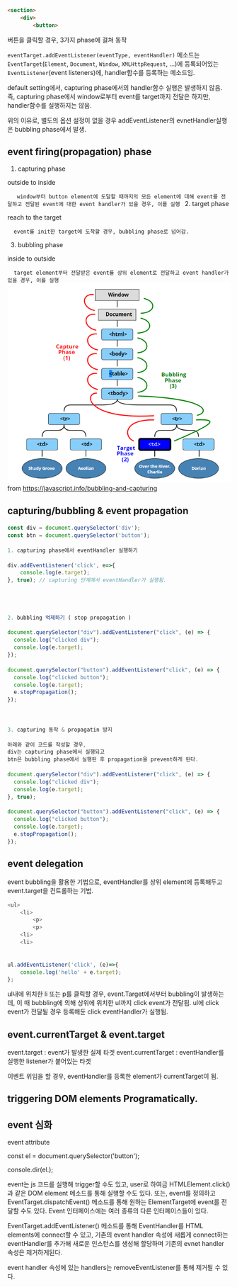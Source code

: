 ```html
<section>
    <div>
        <button>
```

버튼을 클릭할 경우,
3가지 phase에 걸쳐 동작

`eventTarget.addEventListener(eventType, eventHandler)` 메소드는 `EventTarget`(`Element`, `Document`, `Window`, `XMLHttpRequest`, ...)에 등록되어있는 `EventListener`(event listeners)에, handler함수를 등록하는 메소드임.

default setting에서, capturing phase에서의 handler함수 실행은 발생하지 않음.
즉, capturing phase에서 window로부터 event를 target까지 전달은 하지만, handler함수를 실행하지는 않음.

위의 이유로, 별도의 옵션 설정이 없을 경우 addEventListener의 evnetHandler실행은 bubbling phase에서 발생.

## event firing(propagation) phase

1. capturing phase

outside to inside

`    window부터 button element에 도달할 때까지의 모든 element에 대해 event를 전달하고 전달된 event에 대한 event handler가 있을 경우, 이를 실행 
`
2. target phase

reach to the target

`   event를 init한 target에 도착할 경우, bubbling phase로 넘어감.
`

3. bubbling phase

inside to outside

`   target element부터 전달받은 event를 상위 element로 전달하고 event handler가 있을 경우, 이를 실행
`    
![](2020-07-12-12-21-45.png)
from https://javascript.info/bubbling-and-capturing

## capturing/bubbling & event propagation

```js
const div = document.querySelector('div');
const btn = document.querySelector('button');

1. capturing phase에서 eventHandler 실행하기

div.addEventListener('click', e=>{
    console.log(e.target);
}, true); // capturing 단계에서 eventHandler가 실행됨.




2. bubbling 억제하기 ( stop propagation )

document.querySelector("div").addEventListener("click", (e) => {
  console.log("clicked div");
  console.log(e.target);
});

document.querySelector("button").addEventListener("click", (e) => {
  console.log("clicked button");
  console.log(e.target);
  e.stopPropagation();
});



3. capturing 동작 & propagatin 방지

아래와 같이 코드를 작성할 경우, 
div는 capturing phase에서 실행되고 
btn은 bubbling phase에서 실행된 후 propagation을 prevent하게 된다.

document.querySelector("div").addEventListener("click", (e) => {
  console.log("clicked div");
  console.log(e.target);
}, true);

document.querySelector("button").addEventListener("click", (e) => {
  console.log("clicked button");
  console.log(e.target);
  e.stopPropagation();
});


```

## event delegation

event bubbling을 활용한 기법으로,
eventHandler를 상위 element에 등록해두고 
event.target을 컨트롤하는 기법.

```js
<ul>
    <li>
        <p>
        <p>
    <li>
    <li>


ul.addEventListener('click', (e)=>{
    console.log('hello' + e.target);
};
```
ul내에 위치한 li 또는 p를 클릭할 경우, event.Target에서부터 bubbling이 발생하는데, 
이 때 bubbling에 의해 상위에 위치한 ul까지 click event가 전달됨. 
ul에 click event가 전달될 경우 등록해둔 click eventHandler가 실행됨.



## event.currentTarget & event.target

event.target : event가 발생한 실제 타겟
event.currentTarget : eventHandler를 실행한 listener가 붙어있는 타겟

이벤트 위임을 할 경우,
eventHandler를 등록한 element가 currentTarget이 됨.

## triggering DOM elements Programatically.


## event 심화

event attribute

const el = document.querySelector('button');

console.dir(el.);


event는 js 코드를 실행해 trigger할 수도 있고, user로 하여금 HTMLElement.click()과 같은 DOM element 메소드를 통해 실행할 수도 있다.
또는, event를 정의하고 EventTarget.dispatchEvent() 메소드를 통해 원하는 ElementTarget에 event를 전달할 수도 있다.
Event 인터페이스에는 여러 종류의 다른 인터페이스들이 있다.

EventTarget.addEventListener() 메소드를 통해 EventHandler를 HTML elements에 connect할 수 있고, 기존의 event handler 속성에 새롭게 connect하는 eventHandler를 추가해 새로운 인스턴스를 생성해 할당하며 기존의 evnet handler 속성은 제거하게된다.

event handler 속성에 있는 handlers는 removeEventListener를 통해 제거될 수 있다.
